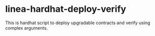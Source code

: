 # linea-hardhat-deploy-verify
This is hardhat script to deploy upgradable contracts and verify using complex arguments.
